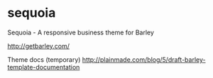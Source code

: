 sequoia
=======

Sequoia - A responsive business theme for Barley

http://getbarley.com/

Theme docs (temporary) http://plainmade.com/blog/5/draft-barley-template-documentation